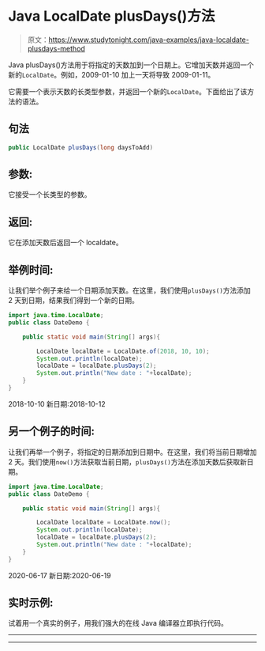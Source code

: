# Java LocalDate plusDays()方法

> 原文：<https://www.studytonight.com/java-examples/java-localdate-plusdays-method>

Java plusDays()方法用于将指定的天数加到一个日期上。它增加天数并返回一个新的`LocalDate`。例如，2009-01-10 加上一天将导致 2009-01-11。

它需要一个表示天数的长类型参数，并返回一个新的`LocalDate`。下面给出了该方法的语法。

## 句法

```java
public LocalDate plusDays(long daysToAdd)
```

## 参数:

它接受一个长类型的参数。

## 返回:

它在添加天数后返回一个 localdate。

## 举例时间:

让我们举个例子来给一个日期添加天数。在这里，我们使用`plusDays()`方法添加 2 天到日期，结果我们得到一个新的日期。

```java
import java.time.LocalDate; 
public class DateDemo {

	public static void main(String[] args){  

		LocalDate localDate = LocalDate.of(2018, 10, 10);
		System.out.println(localDate);
		localDate = localDate.plusDays(2);
		System.out.println("New date : "+localDate);
	}
}
```

2018-10-10
新日期:2018-10-12

## 另一个例子的时间:

让我们再举一个例子，将指定的日期添加到日期中。在这里，我们将当前日期增加 2 天。我们使用`now()`方法获取当前日期，`plusDays()`方法在添加天数后获取新日期。

```java
import java.time.LocalDate; 
public class DateDemo {

	public static void main(String[] args){  

		LocalDate localDate = LocalDate.now();
		System.out.println(localDate);
		localDate = localDate.plusDays(2);
		System.out.println("New date : "+localDate);
	}
}
```

2020-06-17
新日期:2020-06-19

## 实时示例:

试着用一个真实的例子，用我们强大的在线 Java 编译器立即执行代码。

* * *

* * *